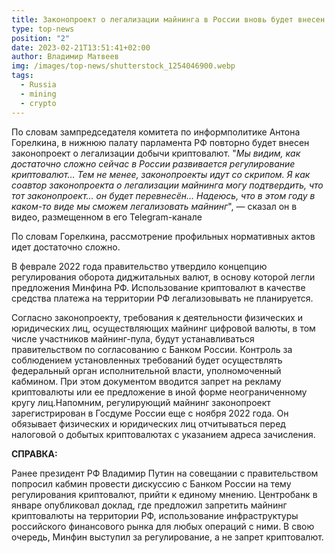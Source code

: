 ```yaml
---
title: Законопроект о легализации майнинга в России вновь будет внесен в Госдуму РФ
type: top-news
position: "2"
date: 2023-02-21T13:51:41+02:00
author: Владимир Матвеев
img: /images/top-news/shutterstock_1254046900.webp
tags:
  - Russia
  - mining
  - crypto
---
```

По словам зампредседателя комитета по информполитике Антона Горелкина, в нижнюю палату парламента РФ повторно будет внесен законопроект о легализации добычи криптовалют. 
"*Мы видим, как достаточно сложно сейчас в России развивается регулирование криптовалют… Тем не менее, законопроекты идут со скрипом. Я как соавтор законопроекта о легализации майнинга могу подтвердить, что тот законопроект… он будет перевнесён… Надеюсь, что в этом году в каком-то виде мы сможем легализовать майнинг*", — сказал он в видео, размещенном в его Telegram-канале

По словам Горелкина, рассмотрение профильных нормативных актов идет достаточно сложно. 

В феврале 2022 года правительство утвердило концепцию регулирования оборота диджитальных валют, в основу которой легли предложения Минфина РФ. Использование криптовалют в качестве средства платежа на территории РФ легализовывать не планируется.

Согласно законопроекту, требования к деятельности физических и юридических лиц, осуществляющих майнинг цифровой валюты, в том числе участников майнинг-пула, будут устанавливаться правительством по согласованию с Банком России. Контроль за соблюдением установленных требований будет осуществлять федеральный орган исполнительной власти, уполномоченный кабмином. При этом документом вводится запрет на рекламу криптовалюты или ее предложение в иной форме неограниченному кругу лиц.Напомним, регулирующий майнинг законопроект зарегистрирован в Госдуме России еще с ноября 2022 года. Он обязывает физических и юридических лиц отчитываться перед налоговой о добытых криптовалютах с указанием адреса зачисления.

**СПРАВКА:**

Ранее президент РФ Владимир Путин на совещании с правительством попросил кабмин провести дискуссию с Банком России на тему регулирования криптовалют, прийти к единому мнению. Центробанк в январе опубликовал доклад, где предложил запретить майнинг криптовалюты на территории РФ, использование инфраструктуры российского финансового рынка для любых операций с ними. В свою очередь, Минфин выступил за регулирование, а не запрет криптовалют.